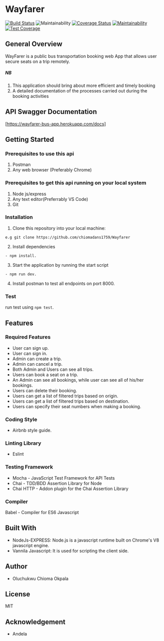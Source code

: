 # Wayfarer

[![Build Status](https://travis-ci.com/chiomadans1759/Wayfarer.svg?branch=develop)](https://travis-ci.com/chiomadans1759/Wayfarer)  ![Maintainability](https://img.shields.io/npm/l/wayfarer.svg)    [![Coverage Status](https://coveralls.io/repos/github/chiomadans1759/Wayfarer/badge.svg?branch=develop)](https://coveralls.io/github/chiomadans1759/Wayfarer?branch=develop)   [![Maintainability](https://api.codeclimate.com/v1/badges/b250ff26720dee93d0c9/maintainability)](https://codeclimate.com/github/chiomadans1759/Wayfarer/maintainability)   [![Test Coverage](https://api.codeclimate.com/v1/badges/b250ff26720dee93d0c9/test_coverage)](https://codeclimate.com/github/chiomadans1759/Wayfarer/test_coverage)



## General Overview
WayFarer is a public bus transportation booking web App that allows user secure seats on a trip remotely.
##### NB
1. This application should bring about more efficient and timely booking
2. A detailed documentation of the processes carried out during the booking activities

## API Swagger Documentation
[https://wayfarer-bus-app.herokuapp.com/docs] 



## Getting Started

### Prerequisites to use this api

1. Postman
2. Any web browser (Preferably Chrome)

### Prerequisites to get this api running on your local system

1. Node js/express
2. Any text editor(Preferrably VS Code)
3. Git

### Installation
1. Clone this repository into your local machine:

```
e.g git clone https://github.com/chiomadans1759/Wayfarer
```
2. Install dependencies 
```
- npm install.
```
3. Start the application by running the start script

```
- npm run dev.
``` 

4. Install postman to test all endpoints on port 8000.

### Test

run test using `npm test`.

## Features

 ### Required Features
- User can sign up.
- User can sign in.
- Admin can create a trip.
- Admin can cancel a trip.
- Both Admin and Users can see all trips.
- Users can book a seat on a trip.
- An Admin can see all bookings, while user can see all of his/her bookings.
- Users can delete their booking.
- Users can get a list of filtered trips based on origin.
- Users can get a list of filtered trips based on destination.
- Users can specify their seat numbers when making a booking.

### Coding Style

- Airbnb style guide.

### Linting Library
- Eslint 

### Testing Framework
- Mocha     - JavaScript Test Framework for API Tests
- Chai      - TDD/BDD Assertion Library for Node
- Chai HTTP - Addon plugin for the Chai Assertion Library

### Compiler
Babel - Compiler for ES6 Javascript
 
## Built With

- NodeJs-EXPRESS: Node.js is a javascript runtime built on Chrome's V8 javascript engine. 
- Vannila Javascript: It is used for scripting the client side.

## Author

- Oluchukwu Chioma Okpala

## License
MIT

## Acknowledgement

- Andela

